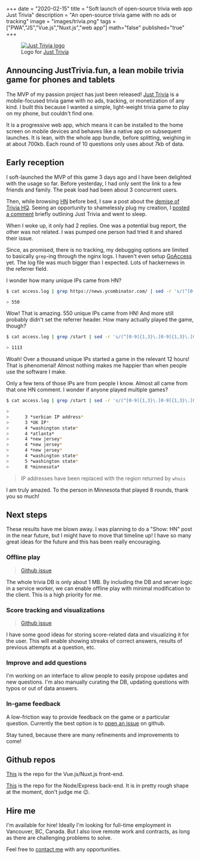 +++
date = "2020-02-15"
title = "Soft launch of open-source trivia web app Just Trivia"
description = "An open-source trivia game with no ads or tracking"
image = "images/trivia.png"
tags = ["PWA","JS","Vue.js","Nuxt.js","web app"]
math="false"
published="true"
+++

<figure class="blog-figure">
<a href="https://justtrivia.fun">
<img src="/images/trivia.png" alt="Just Trivia logo"/>
</a>
<figcaption>
Logo for <a href="https://justtrivia.fun">Just Trivia</a>
</figcaption>
</figure>

## Announcing JustTrivia.fun, a lean mobile trivia game for phones and tablets

The MVP of my passion project has just been released! [Just Trivia](https://justtrivia.fun) is a mobile-focused trivia game with no ads, tracking, or monetization of any kind. I built this because I wanted a simple, light-weight trivia game to play on my phone, but couldn't find one.

It is a progressive web app, which means it can be installed to the home screen on mobile devices and behaves like a native app on subsequent launches. It is lean, with the whole app bundle, before splitting, weighing in at about 700kb. Each round of 10 questions only uses about 7kb of data.

## Early reception

I soft-launched the MVP of this game 3 days ago and I have been delighted with the usage so far. Before yesterday, I had only sent the link to a few friends and family. The peak load had been about 3 concurrent users.

Then, while browsing [HN](https://news.ycombinator.com) before bed, I saw a post about the [demise of Trivia HQ](https://news.ycombinator.com/item?id=22331339). Seeing an opportunity to shamelessly plug my creation, I [posted a comment](https://news.ycombinator.com/item?id=22334090) briefly outlining Just Trivia and went to sleep.

When I woke up, it only had 2 replies. One was a potential bug report, the other was not related. I was pumped one person had tried it and shared their issue.

Since, as promised, there is no tracking, my debugging options are limited to basically `grep`-ing through the nginx logs. I haven't even setup [GoAccess](https://goaccess.io/) yet. The log file was much bigger than I expected. Lots of hackernews in the referrer field.

I wonder how many unique IPs came from HN?

```bash
$ cat access.log | grep https://news.ycombinator.com/ | sed -r 's/(^[0-9]{1,3}\.[0-9]{1,3}\.[0-9]{1,3}\.[0-9]{1,3}) .*/\1/' | uniq | wc -l

> 550
```

Wow! That is amazing. 550 unique IPs came from HN! And more still probably didn't set the referrer header. How many actually played the game, though?

```bash
$ cat access.log | grep /start | sed -r 's/(^[0-9]{1,3}\.[0-9]{1,3}\.[0-9]{1,3}\.[0-9]{1,3}) .*/\1/' |  uniq | sort | wc -l

> 1113
```

Woah! Over a thousand unique IPs started a game in the relevant 12 hours! That is phenomenal! Almost nothing makes me happier than when people use the software I make.

Only a few tens of those IPs are from people I know. Almost all came from that one HN comment. I wonder if anyone played multiple games?

```bash
$ cat access.log | grep /start | sed -r 's/(^[0-9]{1,3}\.[0-9]{1,3}\.[0-9]{1,3}\.[0-9]{1,3}) .*/\1/' |  uniq -c | sort | tail

>
>      3 *serbian IP address*
>      3 *UK IP*
>      4 *washington state*
>      4 *atlanta*
>      4 *new jersey*
>      4 *new jersey*
>      4 *new jersey*
>      4 *washington state*
>      5 *washington state*
>      8 *minnesota*
```

> IP addresses have been replaced with the region returned by `whois`

I am truly amazed. To the person in Minnesota that played 8 rounds, thank you so much!

## Next steps

These results have me blown away. I was planning to do a "Show: HN" post in the near future, but I might have to move that timeline up! I have so many great ideas for the future and this has been really encouraging.

### Offline play

> [Github issue](https://github.com/jeremy21212121/trivia-frontend/issues/6)

The whole trivia DB is only about 1 MB. By including the DB and server logic in a service worker, we can enable offline play with minimal modification to the client. This is a high priority for me.

### Score tracking and visualizations

> [Github issue](https://github.com/jeremy21212121/trivia-frontend/issues/9)

I have some good ideas for storing score-related data and visualizing it for the user. This will enable showing streaks of correct answers, results of previous attempts at a question, etc.

### Improve and add questions

I'm working on an interface to allow people to easily propose updates and new questions. I'm also manually curating the DB, updating questions with typos or out of data answers.

### In-game feedback
A low-friction way to provide feedback on the game or a particular question. Currently the best option is to [open an issue](https://github.com/jeremy21212121/trivia-frontend/issues) on github.

Stay tuned, because there are many refinements and improvements to come!

## Github repos

[This](https://github.com/jeremy21212121/trivia-frontend) is the repo for the Vue.js/Nuxt.js front-end.

[This](https://github.com/jeremy21212121/express-trivia-server) is the repo for the Node/Express back-end. It is in pretty rough shape at the moment, don't judge me 😉.

## Hire me

I'm available for hire! Ideally I'm looking for full-time employment in Vancouver, BC, Canada. But I also love remote work and contracts, as long as there are challenging problems to solve.

Feel free to <a id="email" href="#" title="Contact Jeremy">contact me</a> with any opportunities.


